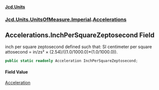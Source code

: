 #### [Jcd.Units](index.md 'index')
### [Jcd.Units.UnitsOfMeasure.Imperial](Jcd.Units.UnitsOfMeasure.Imperial.md 'Jcd.Units.UnitsOfMeasure.Imperial').[Accelerations](Accelerations.md 'Jcd.Units.UnitsOfMeasure.Imperial.Accelerations')

## Accelerations.InchPerSquareZeptosecond Field

inch per square zeptosecond defined such that: SI centimeter per square attosecond = in/zs² ×
(2.54)/((1.0/1000.0)*(1.0/1000.0)).

```csharp
public static readonly Acceleration InchPerSquareZeptosecond;
```

#### Field Value
[Acceleration](Acceleration.md 'Jcd.Units.UnitTypes.Acceleration')